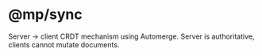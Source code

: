 # @mp/sync

Server -> client CRDT mechanism using Automerge. Server is authoritative, clients cannot mutate documents.
